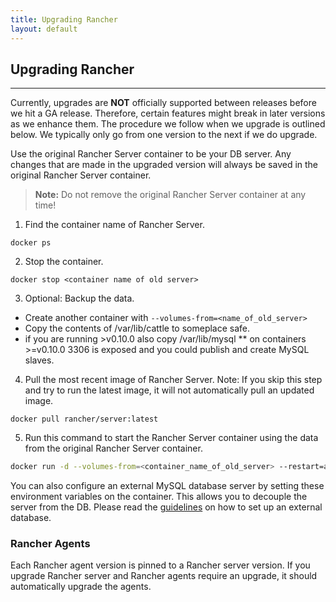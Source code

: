 ```yaml
---
title: Upgrading Rancher
layout: default
---
```


## Upgrading Rancher
---

Currently, upgrades are **NOT** officially supported between releases before we hit a GA release. Therefore, certain features might break in later versions as we enhance them. The procedure we follow when we upgrade is outlined below. We typically only go from one version to the next if we do upgrade.

Use the original Rancher Server container to be your DB server. Any changes that are made in the upgraded version will always be saved in the original Rancher Server container.

> **Note:** Do not remove the original Rancher Server container at any time! 

1. Find the container name of Rancher Server.
```
docker ps
````
2. Stop the container.
```
docker stop <container name of old server>
```
3. Optional: Backup the data.
* Create another container with `--volumes-from=<name_of_old_server>`
* Copy the contents of /var/lib/cattle to someplace safe.
* if you are running >v0.10.0 also copy /var/lib/mysql
** on containers >=v0.10.0 3306 is exposed and you could publish and create MySQL slaves.

4. Pull the most recent image of Rancher Server. Note: If you skip this step and try to run the latest image, it will not automatically pull an updated image.
```
docker pull rancher/server:latest
```
5. Run this command to start the Rancher Server container using the data from the original Rancher Server container. 

```bash
docker run -d --volumes-from=<container_name_of_old_server> --restart=always -p 8080:8080 rancher/server:<version>
```

You can also configure an external MySQL database server by setting these environment variables on the container. This allows you to decouple the server from the DB. Please read the [guidelines]({{site.baseurl}}/docs/installing-rancher/installing-server/#external-db) on how to set up an external database.


### Rancher Agents 

Each Rancher agent version is pinned to a Rancher server version. If you upgrade Rancher server and Rancher agents require an upgrade, it should automatically upgrade the agents.